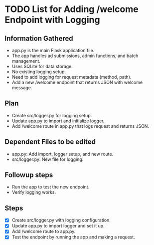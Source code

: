 # TODO List for Adding /welcome Endpoint with Logging

## Information Gathered
- app.py is the main Flask application file.
- The app handles ad submissions, admin functions, and batch management.
- Uses SQLite for data storage.
- No existing logging setup.
- Need to add logging for request metadata (method, path).
- Add a new /welcome endpoint that returns JSON with welcome message.

## Plan
- Create src/logger.py for logging setup.
- Update app.py to import and initialize logger.
- Add /welcome route in app.py that logs request and returns JSON.

## Dependent Files to be edited
- app.py: Add import, logger setup, and new route.
- src/logger.py: New file for logging.

## Followup steps
- Run the app to test the new endpoint.
- Verify logging works.

## Steps
- [x] Create src/logger.py with logging configuration.
- [x] Update app.py to import logger and set it up.
- [x] Add /welcome route to app.py.
- [x] Test the endpoint by running the app and making a request.
